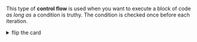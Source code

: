 This type of **control flow** is used when you want to execute a block of code
_as long as_ a condition is truthy. The condition is checked once before each
iteration.

<details>
<summary>flip the card</summary>
<br>

# A While Loop

```js
'use strict';

let userInput = null;

while (userInput === null) {
  // execute the body until the user clicks "ok"
  userInput = prompt('do not cancel');
}

alert('all done: ' + userInput);
```

</details>

